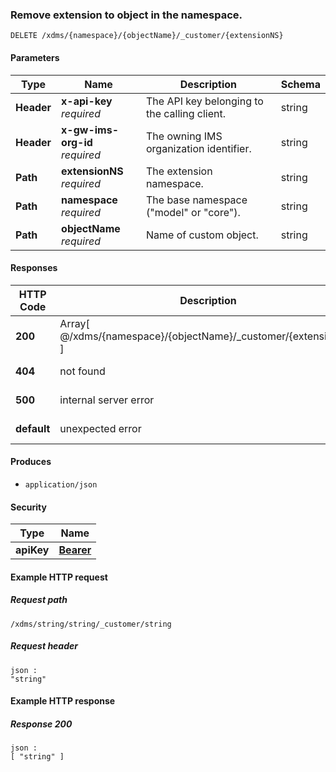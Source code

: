 
<a name="remove_customer_extension"></a>
### Remove extension to object in the namespace.
```
DELETE /xdms/{namespace}/{objectName}/_customer/{extensionNS}
```


#### Parameters

|Type|Name|Description|Schema|
|---|---|---|---|
|**Header**|**x-api-key**  <br>*required*|The API key belonging to the calling client.|string|
|**Header**|**x-gw-ims-org-id**  <br>*required*|The owning IMS organization identifier.|string|
|**Path**|**extensionNS**  <br>*required*|The extension namespace.|string|
|**Path**|**namespace**  <br>*required*|The base namespace ("model" or "core").|string|
|**Path**|**objectName**  <br>*required*|Name of custom object.|string|


#### Responses

|HTTP Code|Description|Schema|
|---|---|---|
|**200**|Array[ @/xdms/{namespace}/{objectName}/_customer/{extensionNS} ]|< string > array|
|**404**|not found|No Content|
|**500**|internal server error|No Content|
|**default**|unexpected error|No Content|


#### Produces

* `application/json`


#### Security

|Type|Name|
|---|---|
|**apiKey**|**[Bearer](security.md#bearer)**|


#### Example HTTP request

##### Request path
```
/xdms/string/string/_customer/string
```


##### Request header
```
json :
"string"
```


#### Example HTTP response

##### Response 200
```
json :
[ "string" ]
```



